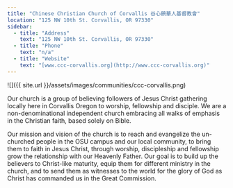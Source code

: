 ```yaml
---
title: "Chinese Christian Church of Corvallis 谷心鎮華人基督教會"
location: "125 NW 10th St. Corvallis, OR 97330"
sidebar:
  - title: "Address"
    text: "125 NW 10th St. Corvallis, OR 97330"
  - title: "Phone"
    text: "n/a"
  - title: "Website"
    text: "[www.ccc-corvallis.org](http://www.ccc-corvallis.org)"
---
```


![]({{ site.url }}/assets/images/communities/ccc-corvallis.png)

Our church is a group of believing followers of Jesus Christ gathering locally here in Corvallis Oregon to worship, fellowship and disciple. We are a non-denominational independent church embracing all walks of emphasis in the Christian faith, based solely on Bible.

Our mission and vision of the church is to reach and evangelize the un-churched people in the OSU campus and our local community, to bring them to faith in Jesus Christ, through worship, discipleship and fellowship grow the relationship with our Heavenly Father. Our goal is to build up the believers to Christ-like maturity, equip them for different ministry in the church, and to send them as witnesses to the world for the glory of God as Christ has commanded us in the Great Commission. 
